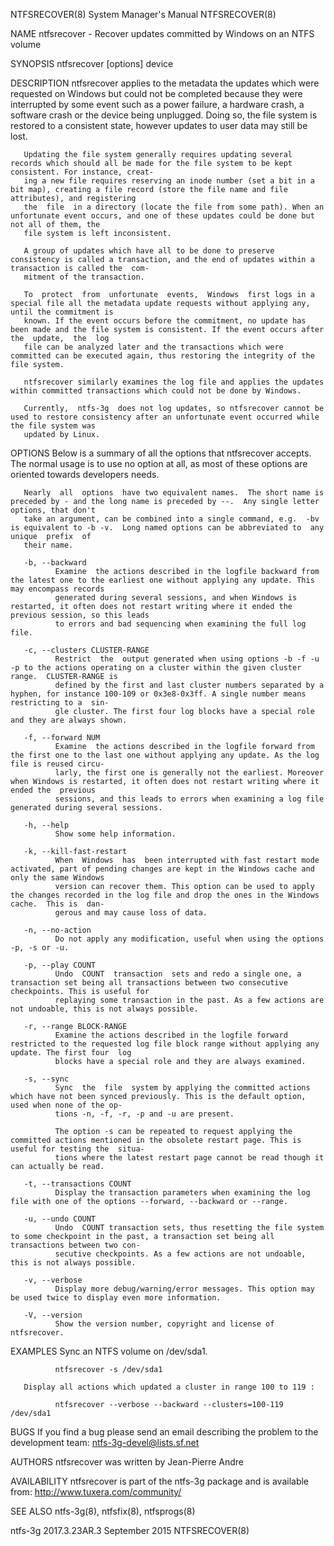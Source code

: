 NTFSRECOVER(8)                                                         System Manager's Manual                                                        NTFSRECOVER(8)

NAME
       ntfsrecover - Recover updates committed by Windows on an NTFS volume

SYNOPSIS
       ntfsrecover [options] device

DESCRIPTION
       ntfsrecover  applies  to the metadata the updates which were requested on Windows but could not be completed because they were interrupted by some event such
       as a power failure, a hardware crash, a software crash or the device being unplugged.  Doing so, the file system is restored to a consistent  state,  however
       updates to user data may still be lost.

       Updating the file system generally requires updating several records which should all be made for the file system to be kept consistent. For instance, creat‐
       ing a new file requires reserving an inode number (set a bit in a bit map), creating a file record (store the file name and file attributes), and registering
       the  file  in a directory (locate the file from some path). When an unfortunate event occurs, and one of these updates could be done but not all of them, the
       file system is left inconsistent.

       A group of updates which have all to be done to preserve consistency is called a transaction, and the end of updates within a transaction is called the  com‐
       mitment of the transaction.

       To  protect  from  unfortunate  events,  Windows  first logs in a special file all the metadata update requests without applying any, until the commitment is
       known. If the event occurs before the commitment, no update has been made and the file system is consistent. If the event occurs after the  update,  the  log
       file can be analyzed later and the transactions which were committed can be executed again, thus restoring the integrity of the file system.

       ntfsrecover similarly examines the log file and applies the updates within committed transactions which could not be done by Windows.

       Currently,  ntfs-3g  does not log updates, so ntfsrecover cannot be used to restore consistency after an unfortunate event occurred while the file system was
       updated by Linux.

OPTIONS
       Below is a summary of all the options that ntfsrecover accepts. The normal usage is to use no option at all, as most of these options  are  oriented  towards
       developers needs.

       Nearly  all  options  have two equivalent names.  The short name is preceded by - and the long name is preceded by --.  Any single letter options, that don't
       take an argument, can be combined into a single command, e.g.  -bv is equivalent to -b -v.  Long named options can be abbreviated to  any  unique  prefix  of
       their name.

       -b, --backward
              Examine  the actions described in the logfile backward from the latest one to the earliest one without applying any update. This may encompass records
              generated during several sessions, and when Windows is restarted, it often does not restart writing where it ended the previous session, so this leads
              to errors and bad sequencing when examining the full log file.

       -c, --clusters CLUSTER-RANGE
              Restrict  the  output generated when using options -b -f -u -p to the actions operating on a cluster within the given cluster range.  CLUSTER-RANGE is
              defined by the first and last cluster numbers separated by a hyphen, for instance 100-109 or 0x3e8-0x3ff. A single number means restricting to a  sin‐
              gle cluster. The first four log blocks have a special role and they are always shown.

       -f, --forward NUM
              Examine  the actions described in the logfile forward from the first one to the last one without applying any update. As the log file is reused circu‐
              larly, the first one is generally not the earliest. Moreover when Windows is restarted, it often does not restart writing where it ended the  previous
              sessions, and this leads to errors when examining a log file generated during several sessions.

       -h, --help
              Show some help information.

       -k, --kill-fast-restart
              When  Windows  has  been interrupted with fast restart mode activated, part of pending changes are kept in the Windows cache and only the same Windows
              version can recover them. This option can be used to apply the changes recorded in the log file and drop the ones in the Windows cache.  This is  dan‐
              gerous and may cause loss of data.

       -n, --no-action
              Do not apply any modification, useful when using the options -p, -s or -u.

       -p, --play COUNT
              Undo  COUNT  transaction  sets and redo a single one, a transaction set being all transactions between two consecutive checkpoints. This is useful for
              replaying some transaction in the past. As a few actions are not undoable, this is not always possible.

       -r, --range BLOCK-RANGE
              Examine the actions described in the logfile forward restricted to the requested log file block range without applying any update. The first four  log
              blocks have a special role and they are always examined.

       -s, --sync
              Sync  the  file  system by applying the committed actions which have not been synced previously. This is the default option, used when none of the op‐
              tions -n, -f, -r, -p and -u are present.

              The option -s can be repeated to request applying the committed actions mentioned in the obsolete restart page. This is useful for testing the  situa‐
              tions where the latest restart page cannot be read though it can actually be read.

       -t, --transactions COUNT
              Display the transaction parameters when examining the log file with one of the options --forward, --backward or --range.

       -u, --undo COUNT
              Undo  COUNT transaction sets, thus resetting the file system to some checkpoint in the past, a transaction set being all transactions between two con‐
              secutive checkpoints. As a few actions are not undoable, this is not always possible.

       -v, --verbose
              Display more debug/warning/error messages. This option may be used twice to display even more information.

       -V, --version
              Show the version number, copyright and license of ntfsrecover.

EXAMPLES
       Sync an NTFS volume on /dev/sda1.

              ntfsrecover -s /dev/sda1

       Display all actions which updated a cluster in range 100 to 119 :

              ntfsrecover --verbose --backward --clusters=100-119 /dev/sda1

BUGS
       If you find a bug please send an email describing the problem to the development team:
       ntfs-3g-devel@lists.sf.net

AUTHORS
       ntfsrecover was written by Jean-Pierre Andre

AVAILABILITY
       ntfsrecover is part of the ntfs-3g package and is available from:
       http://www.tuxera.com/community/

SEE ALSO
       ntfs-3g(8), ntfsfix(8), ntfsprogs(8)

ntfs-3g 2017.3.23AR.3                                                      September 2015                                                             NTFSRECOVER(8)
